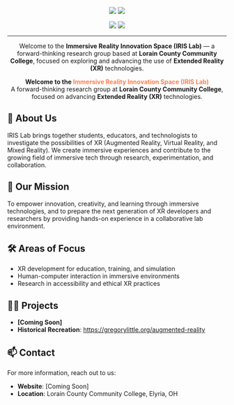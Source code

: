 <p align="center">
    <img src="https://github.com/user-attachments/assets/e25f717f-90b6-4395-b5b4-20d241910fbd#gh-light-mode-only"/>
    <img src="https://github.com/user-attachments/assets/d4fe295b-0765-499f-a8d4-c31188e86c84#gh-dark-mode-only"/>
</p>

<p align="center">
    <img src="https://komarev.com/ghpvc/?username=LCCC-IRIS-Lab&style=plastic&color=orange&label=Views"><img>
    <img src="https://badges.pufler.dev/visits/LCCC-IRIS-Lab/LCCC-IRIS-Lab?color=blue&logo=github" />
</p>

---

<p align="center">
Welcome to the <strong>Immersive Reality Innovation Space (IRIS Lab)</strong> — a forward-thinking research group based at <strong>Lorain County Community College</strong>, focused on exploring and advancing the use of <strong>Extended Reality (XR)</strong> technologies.
</p>

<p align="center">
  <strong>Welcome to the <span style="color:#FF7F50;">Immersive Reality Innovation Space (IRIS Lab)</span></strong><br>
  A forward-thinking research group at <strong>Lorain County Community College</strong>, focused on advancing <strong>Extended Reality (XR)</strong> technologies.
</p>

## 🚀 About Us

IRIS Lab brings together students, educators, and technologists to investigate the possibilities of XR (Augmented Reality, Virtual Reality, and Mixed Reality). We create immersive experiences and contribute to the growing field of immersive tech through research, experimentation, and collaboration.

## 🎯 Our Mission

To empower innovation, creativity, and learning through immersive technologies, and to prepare the next generation of XR developers and researchers by providing hands-on experience in a collaborative lab environment.

## 🛠️ Areas of Focus

- XR development for education, training, and simulation
- Human-computer interaction in immersive environments
- Research in accessibility and ethical XR practices

## 👷‍♂️ Projects

- **[Coming Soon]**
- **Historical Recreation**: https://gregorylittle.org/augmented-reality

## 📫 Contact

For more information, reach out to us:

- **Website**: [Coming Soon]
- **Location**: Lorain County Community College, Elyria, OH


